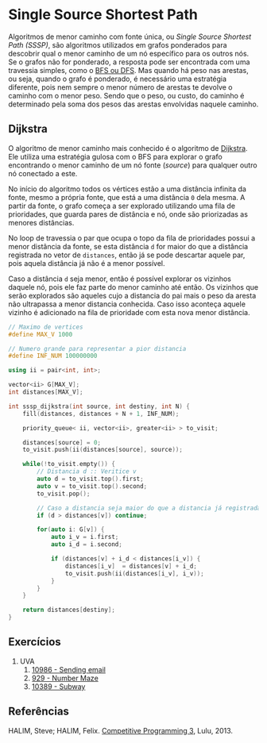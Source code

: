 Single Source Shortest Path
===========================

Algoritmos de menor caminho com fonte única, ou
_Single Source Shortest Path (SSSP)_, são algoritmos utilizados em grafos ponderados
para descobrir qual o menor caminho de um nó específico para os outros nós. Se o
grafos não for ponderado, a resposta pode ser encontrada com uma travessia simples,
como o [BFS ou DFS](travessia.md). Mas quando há peso nas arestas, ou seja, quando
o grafo é ponderado, é necessário uma estratégia diferente, pois nem sempre o
menor número de arestas te devolve o caminho com o menor peso. Sendo que o peso,
ou custo, do caminho é determinado pela soma dos pesos das arestas envolvidas
naquele caminho.

## Dijkstra

O algoritmo de menor caminho mais conhecido é o algoritmo de
[Dijkstra](https://en.wikipedia.org/wiki/Edsger_W._Dijkstra). Ele utiliza uma
estratégia gulosa com o BFS para explorar o grafo encontrando o menor caminho
de um nó fonte (_source_) para qualquer outro nó conectado a este.

No início do algoritmo todos os vértices estão a uma distância infinita da fonte,
mesmo a própria fonte, que está a uma distância `0` dela mesma. A partir da fonte,
o grafo começa a ser explorado utilizando uma fila de prioridades, que guarda
pares de distância e nó, onde são priorizadas as menores distâncias.

No loop de travessia o par que ocupa o topo da fila de prioridades possui a menor
distância da fonte, se esta distância `d` for maior do que a distância registrada
no vetor de `distances`, então já se pode descartar aquele par, pois aquela distância
já não é a menor possível.

Caso a distância `d` seja menor, então é possível explorar os vizinhos daquele nó,
pois ele faz parte do menor caminho até então. Os vizinhos que serão explorados
são aqueles cujo a distancia do pai mais o peso da aresta não ultrapassa a menor
distancia conhecida. Caso isso aconteça aquele vizinho é adicionado na fila de
prioridade com esta nova menor distância.

```cpp
// Maximo de vertices
#define MAX_V 1000

// Numero grande para representar a pior distancia
#define INF_NUM 100000000

using ii = pair<int, int>;

vector<ii> G[MAX_V];
int distances[MAX_V];

int sssp_dijkstra(int source, int destiny, int N) {
    fill(distances, distances + N + 1, INF_NUM);

    priority_queue< ii, vector<ii>, greater<ii> > to_visit;

    distances[source] = 0;
    to_visit.push(ii(distances[source], source));

    while(!to_visit.empty()) {
        // Distancia d :: Veritice v
        auto d = to_visit.top().first;
        auto v = to_visit.top().second;
        to_visit.pop();

        // Caso a distancia seja maior do que a distancia já registrada
        if (d > distances[v]) continue;

        for(auto i: G[v]) {
            auto i_v = i.first;
            auto i_d = i.second;

            if (distances[v] + i_d < distances[i_v]) {
                distances[i_v]  = distances[v] + i_d;
                to_visit.push(ii(distances[i_v], i_v));
            }
        }
    }

    return distances[destiny];
}
```

## Exercícios

1. UVA
    1. [10986 - Sending email](https://uva.onlinejudge.org/external/109/10986.pdf)
    1. [929 - Number Maze](https://uva.onlinejudge.org/external/9/929.pdf)
    1. [10389 - Subway](https://uva.onlinejudge.org/external/103/10389.pdf)

## Referências

HALIM, Steve; HALIM, Felix. [Competitive Programming 3](http://cpbook.net/), Lulu, 2013.
